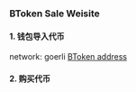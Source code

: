 ### BToken Sale Weisite

#### 1. 钱包导入代币

network: goerli [BToken address](https://goerli.etherscan.io/address/0x1564c28c89e17d1fc897fd77d59b6736462c374f)

#### 2. 购买代币
